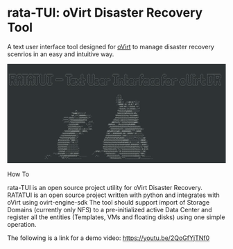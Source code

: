 # rata-TUI: oVirt Disaster Recovery Tool
A text user interface tool designed for [oVirt](https://www.ovirt.org/) to manage disaster recovery scenrios in an easy and intuitive way.

![rata-TUI home scrreen logo](/sources/rata-TUI_home_screen.png)

How To

rata-TUI is an open source project utility for oVirt Disaster Recovery.
RATATUI is an open source project written with python and integrates with oVirt using ovirt-engine-sdk
The tool should support import of Storage Domains (currently only NFS) to a pre-initialized active Data Center and register all the entities (Templates, VMs and floating disks) using one simple operation.

The following is a link for a demo video:
https://youtu.be/2QoGfYjTNf0
